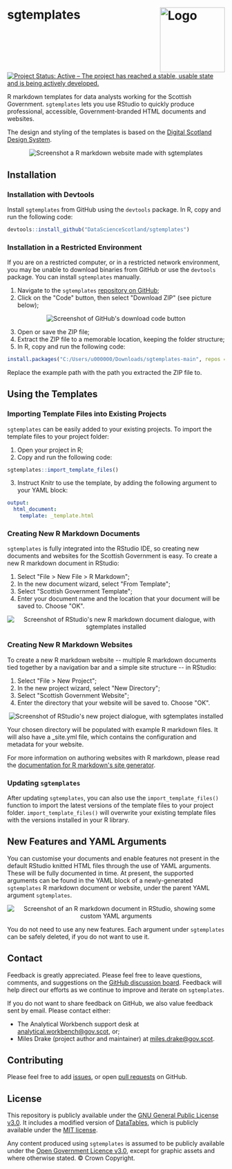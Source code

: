 # sgtemplates<img src="man/images/logo.svg?raw=true" alt="Logo" align="right" height="150px" style="max-width: 100%;">

[![Project Status: Active – The project has reached a stable, usable state and is being actively developed.](https://www.repostatus.org/badges/latest/active.svg)](https://www.repostatus.org/#active)

R markdown templates for data analysts working for the Scottish Government. `sgtemplates` lets you use RStudio to quickly produce professional, accessible, Government-branded HTML documents and websites.

The design and styling of the templates is based on the [Digital Scotland Design System](https://designsystem.gov.scot/).

<p align="center">
  <img src="man/images/mockup.png?raw=true" alt="Screenshot a R markdown website made with sgtemplates" style="max-width: 100%;">
</p>

## Installation

### Installation with Devtools

Install `sgtemplates` from GitHub using the `devtools` package. In R, copy and run the following code:

``` r
devtools::install_github("DataScienceScotland/sgtemplates")
```

### Installation in a Restricted Environment

If you are on a restricted computer, or in a restricted network environment, you may be unable to download binaries from GitHub or use the `devtools` package. You can install `sgtemplates` manually.

1. Navigate to the `sgtemplates` [repository on GitHub](https://github.com/DataScienceScotland/sgtemplates);
2. Click on the "Code" button, then select "Download ZIP" (see picture below);

<p align="center">
  <img src="man/images/download-from-github.png?raw=true" alt="Screenshot of GitHub's download code button" style="max-width: 100%;">
</p>

3. Open or save the ZIP file;
4. Extract the ZIP file to a memorable location, keeping the folder structure;
5. In R, copy and run the following code:

``` r
install.packages("C:/Users/u000000/Downloads/sgtemplates-main", repos = NULL, type = "source")
```

Replace the example path with the path you extracted the ZIP file to.

## Using the Templates

### Importing Template Files into Existing Projects

`sgtemplates` can be easily added to your existing projects. To import the template files to your project folder:

1. Open your project in R;
2. Copy and run the following code:

``` r
sgtemplates::import_template_files()
```

3. Instruct Knitr to use the template, by adding the following argument to your YAML block:

``` yaml
output:
  html_document:
    template: _template.html
```

### Creating New R Markdown Documents

`sgtemplates` is fully integrated into the RStudio IDE, so creating new documents and websites for the Scottish Government is easy. To create a new R markdown document in RStudio:

1. Select "File > New File > R Markdown";
2. In the new document wizard, select "From Template";
3. Select "Scottish Government Template";
4. Enter your document name and the location that your document will be saved to. Choose "OK".

<p align="center">
  <img src="man/images/new-document.png?raw=true" alt="Screenshot of RStudio's new R markdown document dialogue, with sgtemplates installed" style="max-width: 100%;">
</p>

### Creating New R Markdown Websites

To create a new R markdown website -- multiple R markdown documents tied together by a navigation bar and a simple site structure -- in RStudio:

1. Select "File > New Project";
2. In the new project wizard, select "New Directory";
3. Select "Scottish Government Website";
4. Enter the directory that your website will be saved to. Choose "OK".

<p align="center">
  <img src="man/images/new-website.png?raw=true" alt="Screenshot of RStudio's new project dialogue, with sgtemplates installed" style="max-width: 100%;">
</p>

Your chosen directory will be populated with example R markdown files. It will also have a \_site.yml file, which contains the configuration and metadata for your website.

For more information on authoring websites with R markdown, please read the [documentation for R markdown's site generator](https://bookdown.org/yihui/rmarkdown/rmarkdown-site.html).

### Updating `sgtemplates`

After updating `sgtemplates`, you can also use the `import_template_files()` function to import the latest versions of the template files to your project folder. `import_template_files()` will overwrite your existing template files with the versions installed in your R library.

## New Features and YAML Arguments

You can customise your documents and enable features not present in the default RStudio knitted HTML files through the use of YAML arguments. These will be fully documented in time. At present, the supported arguments can be found in the YAML block of a newly-generated `sgtemplates` R markdown document or website, under the parent YAML argument `sgtemplates`.

<p align="center">
  <img src="man/images/yaml-example.png?raw=true" alt="Screenshot of an R markdown document in RStudio, showing some custom YAML arguments" style="max-width: 100%;">
</p>

You do not need to use any new features. Each argument under `sgtemplates` can be safely deleted, if you do not want to use it.

## Contact

Feedback is greatly appreciated. Please feel free to leave questions, comments, and suggestions on the [GitHub discussion board](../../discussions). Feedback will help direct our efforts as we continue to improve and iterate on `sgtemplates`.

If you do not want to share feedback on GitHub, we also value feedback sent by email. Please contact either:

- The Analytical Workbench support desk at analytical.workbench@gov.scot, or;
- Miles Drake (project author and maintainer) at miles.drake@gov.scot.

## Contributing

Please feel free to add [issues](../../issues), or open [pull requests](../../pulls) on GitHub.

## License

This repository is publicly available under the [GNU General Public License v3.0](LICENSE). It includes a modified version of [DataTables](https://www.datatables.net/), which is publicly available under the [MIT license](https://www.datatables.net/license/mit).

Any content produced using `sgtemplates` is assumed to be publicly available under the [Open Government Licence v3.0](http://www.nationalarchives.gov.uk/doc/open-government-licence/version/3/), except for graphic assets and where otherwise stated. © Crown Copyright.
